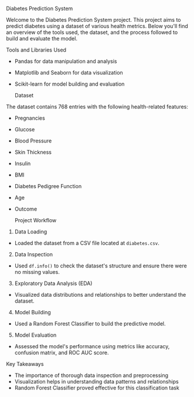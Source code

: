   Diabetes Prediction System

Welcome to the Diabetes Prediction System project. This project aims to predict diabetes using a dataset of various health metrics. Below you'll find an overview of the tools used, the dataset, and the process followed to build and evaluate the model.

   Tools and Libraries Used

- Pandas for data manipulation and analysis
- Matplotlib and Seaborn for data visualization
- Scikit-learn for model building and evaluation

   Dataset

The dataset contains 768 entries with the following health-related features:
- Pregnancies
- Glucose
- Blood Pressure
- Skin Thickness
- Insulin
- BMI
- Diabetes Pedigree Function
- Age
- Outcome

   Project Workflow

1.   Data Loading
   - Loaded the dataset from a CSV file located at `diabetes.csv`.

2.   Data Inspection
   - Used `df.info()` to check the dataset's structure and ensure there were no missing values.

3.   Exploratory Data Analysis (EDA)
   - Visualized data distributions and relationships to better understand the dataset.

4.   Model Building
   - Used a Random Forest Classifier to build the predictive model.

5.   Model Evaluation
   - Assessed the model's performance using metrics like accuracy, confusion matrix, and ROC AUC score.

   Key Takeaways

- The importance of thorough data inspection and preprocessing
- Visualization helps in understanding data patterns and relationships
- Random Forest Classifier proved effective for this classification task

   


